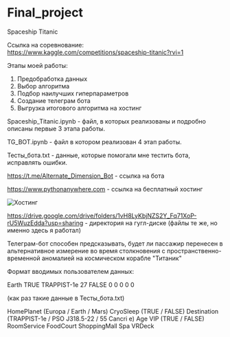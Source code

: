 # Final_project

Spaceship Titanic

Ссылка на соревнование: https://www.kaggle.com/competitions/spaceship-titanic?rvi=1

Этапы моей работы:
1) Предобработка данных
2) Выбор алгоритма
3) Подбор наилучших гиперпараметров
4) Создание телеграм бота
5) Выгрузка итогового алгоритма на хостинг

Spaceship_Titanic.ipynb - файл, в которых реализованы и подробно описаны первые 3 этапа работы.

TG_BOT.ipynb - файл в котором реализован 4 этап работы.

Тесты_бота.txt - данные, которые помогали мне тестить бота, исправлять ошибки.

https://t.me/Alternate_Dimension_Bot - ссылка на бота

https://www.pythonanywhere.com - ссылка на бесплатный хостинг

![Хостинг](https://github.com/UnrealStephan/Final_project/assets/86574529/b1679d2d-9db6-418a-ba7f-84da4e67815a)

https://drive.google.com/drive/folders/1vH8LyKbjNZS2Y_Fq71XoP-rU5WuzEdda?usp=sharing - директория на гугл-диске (файлы те же, но именно здесь я работал)

Телеграм-бот способен предсказывать, будет ли пассажир перенесен в альтернативное измерение во время столкновения с пространственно-временной аномалией на космическом корабле "Титаник"

Формат вводимых пользователем данных:

Earth TRUE TRAPPIST-1e 27 FALSE 0 0 0 0 0 

(как раз такие данные в Тесты_бота.txt)

HomePlanet (Europa / Earth / Mars)
CryoSleep (TRUE / FALSE)
Destination (TRAPPIST-1e / PSO J318.5-22 / 55 Cancri e)
Age
VIP (TRUE / FALSE)
RoomService
FoodCourt
ShoppingMall
Spa
VRDeck
